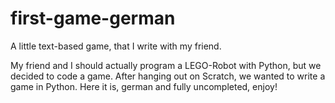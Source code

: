 # first-game-german
A little text-based game, that I write with my friend.

My friend and I should actually program a LEGO-Robot with Python, but we decided to code a game. After hanging out on Scratch, we wanted to write a game in Python. Here it is, german and fully uncompleted, enjoy!
